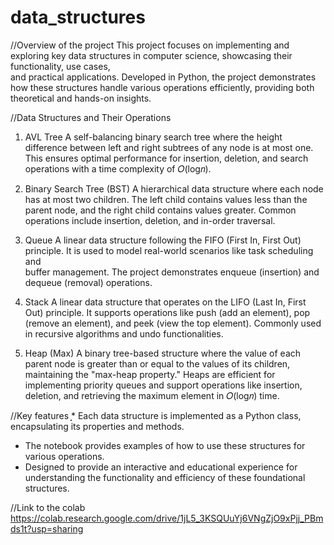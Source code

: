 # data_structures

//Overview of the project
This project focuses on implementing and exploring key data structures in computer science, showcasing their functionality, use cases,                                        
and practical applications. Developed in Python, the project demonstrates how these structures handle various operations efficiently,                                           providing both theoretical and hands-on insights.


//Data Structures and Their Operations
1. AVL Tree
A self-balancing binary search tree where the height difference between left and right subtrees of any node is at most one.                                                   This ensures optimal performance for insertion, deletion, and search operations with a time complexity of 
𝑂(log⁡𝑛).


2. Binary Search Tree (BST)
A hierarchical data structure where each node has at most two children. The left child contains values less than the parent node,                                          and the right child contains values greater. Common operations include insertion, deletion, and in-order traversal.

3. Queue
A linear data structure following the FIFO (First In, First Out) principle. It is used to model real-world scenarios like task scheduling and                           
buffer management. The project demonstrates enqueue (insertion) and dequeue (removal) operations.

4. Stack
A linear data structure that operates on the LIFO (Last In, First Out) principle. It supports operations like push (add an element), pop (remove an element), and peek (view the top element). Commonly used in recursive algorithms and undo functionalities.

5. Heap (Max)
A binary tree-based structure where the value of each parent node is greater than or equal to the values of its children, maintaining the "max-heap property." Heaps are efficient for implementing priority queues and support operations like insertion, deletion, and retrieving the maximum element in 
𝑂(log𝑛) time.


//Key features
ָָָ* Each data structure is implemented as a Python class, encapsulating its properties and methods.
* The notebook provides examples of how to use these structures for various operations.
* Designed to provide an interactive and educational experience for understanding the functionality and efficiency of these foundational structures.



//Link to the colab
https://colab.research.google.com/drive/1jL5_3KSQUuYj6VNgZjO9xPjj_PBmds1t?usp=sharing
